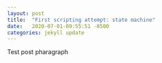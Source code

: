 ```yaml
---
layout: post
title:  "First scripting attempt: state machine"
date:   2020-07-01-09:55:51 -0500 
categories: jekyll update
---
```


Test post pharagraph
